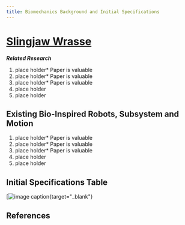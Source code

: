 ```yaml
---
title: Biomechanics Background and Initial Specifications
---
```


# [Slingjaw Wrasse](https://en.wikipedia.org/wiki/Sling-jaw_wrasse) 

**_Related Research_**

1. place holder*
Paper is valuable
1. place holder*
Paper is valuable
1. place holder*
Paper is valuable
1. place holder
1. place holder

## Existing Bio-Inspired Robots, Subsystem and Motion

1. place holder*
Paper is valuable
1. place holder*
Paper is valuable
1. place holder*
Paper is valuable
1. place holder
1. place holder

## Initial Specifications Table

[![image caption](https://idealab.asu.edu/assets/images/research/jumper1.png){target="_blank"}

## References

